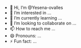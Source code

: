 - 👋 Hi, I’m @Yesena-ovalles
- 👀 I’m interested in ...
- 🌱 I’m currently learning ...
- 💞️ I’m looking to collaborate on ...
- 📫 How to reach me ...
- 😄 Pronouns: ...
- ⚡ Fun fact: ...

<!---
Yesena-ovalles/Yesena-ovalles is a ✨ special ✨ repository because its `README.md` (this file) appears on your GitHub profile.
You can click the Preview link to take a look at your changes.
--->
